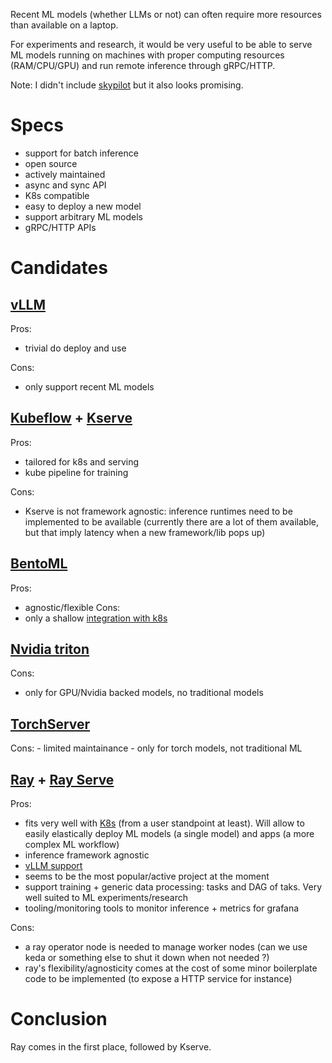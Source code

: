 Recent ML models (whether LLMs or not) can often require more resources than available on a laptop.

For experiments and research, it would be very useful to be able to serve ML models running on machines with proper computing resources (RAM/CPU/GPU) and run remote inference through gRPC/HTTP.

Note: I didn't include [skypilot](https://docs.skypilot.co/en/latest/overview.html) but it also looks promising.

# Specs
- support for batch inference
- open source
- actively maintained
- async and sync API
- K8s compatible
- easy to deploy a new model
- support arbitrary ML models
- gRPC/HTTP APIs

# Candidates
## [vLLM](https://docs.vllm.ai/en/latest/)
Pros:
- trivial do deploy and use

Cons:
- only support recent ML models

## [Kubeflow](https://www.kubeflow.org/docs/started/introduction/) + [Kserve](https://www.kubeflow.org/docs/external-add-ons/kserve/)
Pros:
- tailored for k8s and serving
- kube pipeline for training

Cons:
- Kserve is not framework agnostic: inference runtimes need to be implemented to be available (currently there are a lot of them available, but that imply latency when a new framework/lib pops up)

## [BentoML](https://bentoml.com/)
Pros:
- agnostic/flexible
Cons:
- only a shallow [integration with k8s](https://github.com/bentoml/Yatai)

## [Nvidia triton](https://developer.nvidia.com/triton-inference-server)
Cons:
- only for GPU/Nvidia backed models, no traditional models


## [TorchServer](https://pytorch.org/serve/)
Cons:
	- limited maintainance
	- only for torch models, not traditional ML


## [Ray](https://docs.ray.io/en/latest) + [Ray Serve](https://docs.ray.io/en/latest/serve/index.html)
Pros:
- fits very well with [K8s](https://docs.ray.io/en/latest/serve/production-guide/kubernetes.html) (from a user standpoint at least). Will allow to easily elastically deploy ML models (a single model) and apps (a more complex ML workflow)
- inference framework agnostic 
- [vLLM support](https://docs.ray.io/en/latest/serve/llm/overview.html)
- seems to be the most popular/active project at the moment
- support training + generic data processing: tasks and DAG of taks. Very well suited to ML experiments/research
- tooling/monitoring tools to monitor inference + metrics for grafana

Cons:
- a ray operator node is needed to manage worker nodes (can we use keda or something else to shut it down when not needed ?)
- ray's flexibility/agnosticity comes at the cost of some minor boilerplate code to be implemented (to expose a HTTP service for instance)


# Conclusion

Ray comes in the first place, followed by Kserve.
